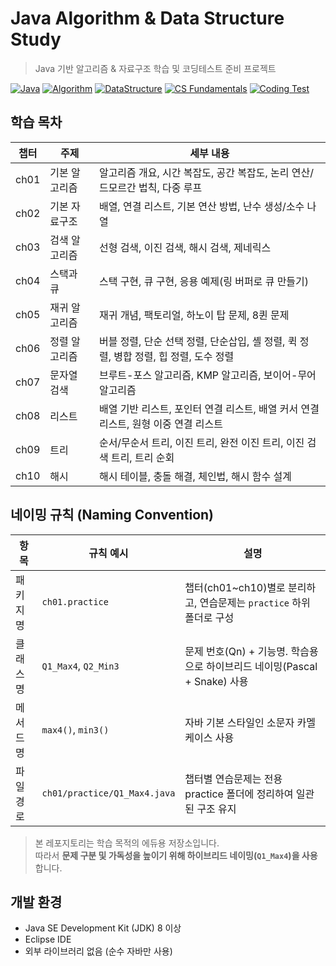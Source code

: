 # Java Algorithm & Data Structure Study
> Java 기반 알고리즘 &amp; 자료구조 학습 및 코딩테스트 준비 프로젝트

[![Java](https://img.shields.io/badge/Language-Java-blue.svg)](https://www.oracle.com/java/)
[![Algorithm](https://img.shields.io/badge/Study-Algorithm-red)](#)
[![DataStructure](https://img.shields.io/badge/Study-DataStructure-green)](#)
[![CS Fundamentals](https://img.shields.io/badge/CS-Fundamentals-important)](#)
[![Coding Test](https://img.shields.io/badge/Preparation-CodingTest-yellow)](#)


## 학습 목차
| 챕터 | 주제                  | 세부 내용                                      |
|-----|----------------------|----------------------------------------------|
| ch01 | 기본 알고리즘 | 알고리즘 개요, 시간 복잡도, 공간 복잡도, 논리 연산/드모르간 법칙, 다중 루프 |
| ch02 | 기본 자료구조 | 배열, 연결 리스트, 기본 연산 방법, 난수 생성/소수 나열 |
| ch03 | 검색 알고리즘 | 선형 검색, 이진 검색, 해시 검색, 제네릭스 |
| ch04 | 스택과 큐 | 스택 구현, 큐 구현, 응용 예제(링 버퍼로 큐 만들기) |
| ch05 | 재귀 알고리즘 | 재귀 개념, 팩토리얼, 하노이 탑 문제, 8퀸 문제 |
| ch06 | 정렬 알고리즘 | 버블 정렬, 단순 선택 정렬, 단순삽입, 셸 정렬, 퀵 정렬, 병합 정렬, 힙 정렬, 도수 정렬 |
| ch07 | 문자열 검색 | 브루트-포스 알고리즘, KMP 알고리즘, 보이어-무어 알고리즘 |
| ch08 | 리스트 | 배열 기반 리스트, 포인터 연결 리스트, 배열 커서 연결 리스트, 원형 이중 연결 리스트 |
| ch09 | 트리 | 순서/무순서 트리, 이진 트리, 완전 이진 트리, 이진 검색 트리, 트리 순회 |
| ch10 | 해시 | 해시 테이블, 충돌 해결, 체인법, 해시 함수 설계 |


## 네이밍 규칙 (Naming Convention)

| 항목       | 규칙 예시                          | 설명 |
|-----------|----------------------------------|-----|
| 패키지명  | `ch01.practice`                    | 챕터(ch01~ch10)별로 분리하고, 연습문제는 `practice` 하위 폴더로 구성 |
| 클래스명  | `Q1_Max4`, `Q2_Min3`               | 문제 번호(Qn) + 기능명. 학습용으로 하이브리드 네이밍(Pascal + Snake) 사용 |
| 메서드명  | `max4()`, `min3()`                 | 자바 기본 스타일인 소문자 카멜케이스 사용 |
| 파일경로  | `ch01/practice/Q1_Max4.java`       | 챕터별 연습문제는 전용 practice 폴더에 정리하여 일관된 구조 유지 |

> 본 레포지토리는 학습 목적의 에듀용 저장소입니다.  
> 따라서 **문제 구분 및 가독성을 높이기 위해 하이브리드 네이밍(`Q1_Max4`)을 사용**합니다.  

## 개발 환경
- Java SE Development Kit (JDK) 8 이상
- Eclipse IDE
- 외부 라이브러리 없음 (순수 자바만 사용)
